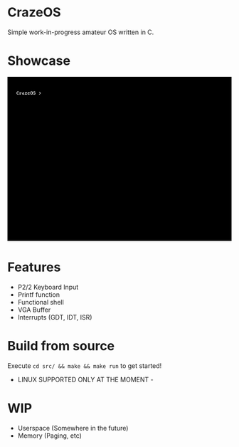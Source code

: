 # CrazeOS
Simple work-in-progress amateur OS written in C.

# Showcase
![](https://raw.githubusercontent.com/ScriptedDeveloper/CrazeOS/main/Example.gif)

# Features
- P2/2 Keyboard Input
- Printf function
- Functional shell
- VGA Buffer
- Interrupts (GDT, IDT, ISR)

# Build from source
Execute ```cd src/ && make && make run``` to get started!
- LINUX SUPPORTED ONLY AT THE MOMENT -

# WIP
- Userspace (Somewhere in the future)
- Memory (Paging, etc)

